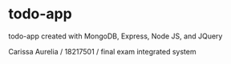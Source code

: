 # todo-app
todo-app created with MongoDB, Express, Node JS, and JQuery

Carissa Aurelia / 18217501 / final exam integrated system
